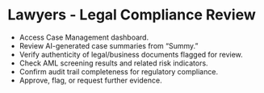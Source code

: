 # Lawyers - Legal Compliance Review

* Access Case Management dashboard.
* Review AI-generated case summaries from “Summy.”
* Verify authenticity of legal/business documents flagged for review.
* Check AML screening results and related risk indicators.
* Confirm audit trail completeness for regulatory compliance.
* Approve, flag, or request further evidence.

